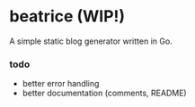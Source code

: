 # beatrice (WIP!)
A simple static blog generator written in Go.

### todo
* better error handling
* better documentation (comments, README)
